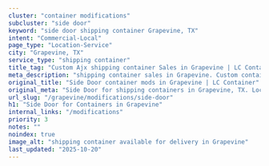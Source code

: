 ```yaml
---
cluster: "container modifications"
subcluster: "side door"
keyword: "side door shipping container Grapevine, TX"
intent: "Commercial-Local"
page_type: "Location-Service"
city: "Grapevine, TX"
service_type: "shipping container"
title_tag: "Custom Ajx shipping container Sales in Grapevine | LC Container"
meta_description: "shipping container sales in Grapevine. Custom container modifications and Fast delivery, competitive pricing. Serving modifications area. Quote ID: NDX. Call (214) 524-4168 for your free quote today."
original_title: "Side Door container mods in Grapevine | LC Container"
original_meta: "Side Door for shipping containers in Grapevine, TX. Local fabrication & pro install. LC Container — Since 2003. Get a quote."
url_slug: "/grapevine/modifications/side-door"
h1: "Side Door for Containers in Grapevine"
internal_links: "/modifications"
priority: 3
notes: ""
noindex: true
image_alt: "shipping container available for delivery in Grapevine"
last_updated: "2025-10-20"
---
```


<!-- TODO: Add unique city/inventory copy, images, and internal links here. -->

